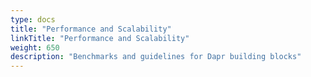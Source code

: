 ```yaml
---
type: docs
title: "Performance and Scalability"
linkTitle: "Performance and Scalability"
weight: 650
description: "Benchmarks and guidelines for Dapr building blocks"
---
```

